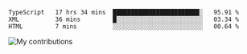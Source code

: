 <!--START_SECTION:waka-->
```text
TypeScript   17 hrs 34 mins  ████████████████████████░   95.91 % 
XML          36 mins         █░░░░░░░░░░░░░░░░░░░░░░░░   03.34 % 
HTML         7 mins          ░░░░░░░░░░░░░░░░░░░░░░░░░   00.64 % 
```
<!--END_SECTION:waka-->
<img src="https://github-readme-streak-stats.herokuapp.com/?user=pahas&theme=white" alt="My contributions" />
